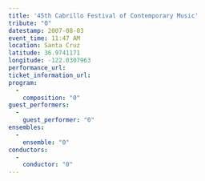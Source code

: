 ```yaml
---
title: '45th Cabrillo Festival of Contemporary Music'
tribute: "0"
datestamp: 2007-08-03
event_time: 11:47 AM
location: Santa Cruz
latitude: 36.9741171
longitude: -122.0307963
performance_url: 
ticket_information_url: 
program: 
  -
    composition: "0"
guest_performers: 
  -
    guest_performer: "0"
ensembles: 
  -
    ensemble: "0"
conductors: 
  -
    conductor: "0"
---
```

